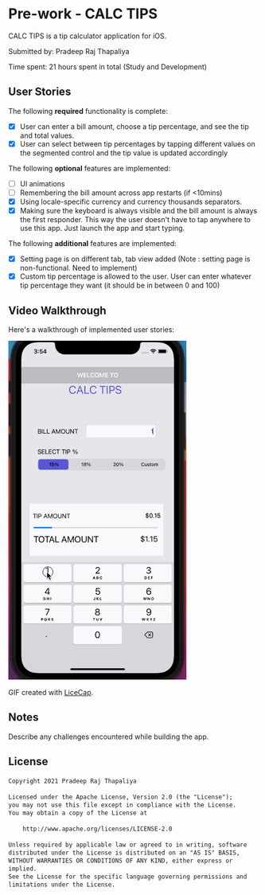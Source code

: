 # Pre-work - CALC TIPS

CALC TIPS is a tip calculator application for iOS.

Submitted by: Pradeep Raj Thapaliya

Time spent: 21 hours spent in total (Study and Development)

## User Stories

The following **required** functionality is complete:

* [x] User can enter a bill amount, choose a tip percentage, and see the tip and total values.
* [x] User can select between tip percentages by tapping different values on the segmented control and the tip value is updated accordingly

The following **optional** features are implemented:

* [ ] UI animations
* [ ] Remembering the bill amount across app restarts (if <10mins)
* [x] Using locale-specific currency and currency thousands separators.
* [x] Making sure the keyboard is always visible and the bill amount is always the first responder. This way the user doesn't have to tap anywhere to use this app. Just launch the app and start typing.

The following **additional** features are implemented:

- [x] Setting page is on different tab, tab view added (Note : setting page is non-functional. Need to implement)
- [x] Custom tip percentage is allowed to the user. User can enter whatever tip percentage they want (it should be in between 0 and 100)

## Video Walkthrough

Here's a walkthrough of implemented user stories:

<img src='https://github.com/pradeept95/TipCalculator/blob/main/video_demo.gif' title='Video Walkthrough' width='' alt='Video Walkthrough' />

GIF created with [LiceCap](http://www.cockos.com/licecap/).

## Notes

Describe any challenges encountered while building the app.

## License

    Copyright 2021 Pradeep Raj Thapaliya

    Licensed under the Apache License, Version 2.0 (the "License");
    you may not use this file except in compliance with the License.
    You may obtain a copy of the License at

        http://www.apache.org/licenses/LICENSE-2.0

    Unless required by applicable law or agreed to in writing, software
    distributed under the License is distributed on an "AS IS" BASIS,
    WITHOUT WARRANTIES OR CONDITIONS OF ANY KIND, either express or implied.
    See the License for the specific language governing permissions and
    limitations under the License.
